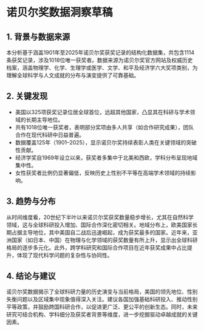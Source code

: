 # 诺贝尔奖数据洞察草稿

## 1. 背景与数据来源  
本分析基于涵盖1901年至2025年诺贝尔奖获奖记录的结构化数据集，共包含1114条获奖记录，涉及1018位唯一获奖者。数据来源为诺贝尔奖官方网站及权威历史档案，涵盖物理学、化学、生理学或医学、文学、和平及经济学六大奖项类别，为理解全球科学与人文成就的分布与演变提供了可靠基础。

## 2. 关键发现  
- 美国以325项获奖记录位居全球首位，远超其他国家，凸显其在科研与学术领域的长期主导地位。  
- 共有1018位唯一获奖者，表明部分奖项由多人共享（如合作研究成果），团队合作在现代科研中日益普遍。  
- 数据覆盖125年（1901–2025），显示诺贝尔奖持续表彰人类在关键领域的突破性贡献。  
- 经济学奖自1969年设立以来，获奖者多集中于北美和西欧，学科分布呈现地域集中性。  
- 女性获奖者比例仍显著偏低，反映历史上性别不平等在高端学术领域的持续影响。  

## 3. 趋势与分布  
从时间维度看，20世纪下半叶以来诺贝尔奖获奖数量稳步增长，尤其在自然科学领域，这与全球科研投入增加、国际合作深化密切相关。地域分布上，欧美国家长期占据主导地位，其中美国自二战后迅速崛起，成为获奖最多的国家。近年来，亚洲国家（如日本、中国）在物理与化学领域的获奖数量有所上升，显示出全球科研格局的逐步多元化。此外，跨学科研究和国际合作项目在近年获奖成果中占比提升，体现了现代科学问题的复杂性与协同性。

## 4. 结论与建议  
诺贝尔奖数据揭示了全球科研力量的历史演变与当前格局，美国的领先地位、性别失衡问题以及区域集中现象值得深入关注。建议各国加强基础科研投入、推动性别平等政策，并鼓励跨国科研合作，以促进更广泛、更公平的创新生态。同时，未来研究可结合机构、学科细分及获奖者背景等维度，进一步挖掘驱动卓越成就的关键因素。